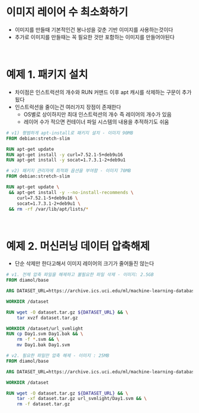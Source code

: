 # 이미지 레이어 수 최소화하기

- 이미지를 만들때 기본적인건 봉나성을 갖춘 기반 이미지를 사용하는것이다
- 추가로 이미지를 만들때는 꼭 필요한 것만 포함하는 이미지를 만들어야된다

<br>

# 예제 1. 패키지 설치

- 차이점은 인스트럭션의 개수와 RUN 커맨드 이후 apt 캐시를 삭제하는 구문이 추가됬다
- 인스트럭션을 줄이는건 여러가지 장점이 존재한다
  - OS별로 상이하지만 최대 인스트럭션의 개수 즉 레이어의 개수가 있음
  - 레이어 수가 적으면 컨테이너 파일 시스템의 내용을 추적하기도 쉬움

```Dockerfile
# v1) 평범하게 apt-install로 패키지 설치 - 이미지 90MB
FROM debian:stretch-slim

RUN apt-get update
RUN apt-get install -y curl=7.52.1-5+deb9u16
RUN apt-get install -y socat=1.7.3.1-2+deb9u1

# v2) 패키지 관리자에 최적화 옵션을 부여함 - 이미지 70MB
FROM debian:stretch-slim

RUN apt-get update \
 && apt-get install -y --no-install-recommends \
    curl=7.52.1-5+deb9u16 \
    socat=1.7.3.1-2+deb9u1 \
 && rm -rf /var/lib/apt/lists/*
```

<br>

# 예제 2. 머신러닝 데이터 압축해제

- 단순 삭제만 한다고해서 이미지 레이어의 크기가 줄어들진 않는다

```Dockerfile
# v1. 전체 압축 파일을 해제하고 불필요한 파일 삭제 - 이미지: 2.5GB
FROM diamol/base

ARG DATASET_URL=https://archive.ics.uci.edu/ml/machine-learning-databases/url/url_svmlight.tar.gz

WORKDIR /dataset

RUN wget -O dataset.tar.gz ${DATASET_URL} && \
    tar xvzf dataset.tar.gz

WORKDIR /dataset/url_svmlight
RUN cp Day1.svm Day1.bak && \
    rm -f *.svm && \
    mv Day1.bak Day1.svm

# v2. 필요한 파일만 압축 해제 - 이미지 : 25MB
FROM diamol/base

ARG DATASET_URL=https://archive.ics.uci.edu/ml/machine-learning-databases/url/url_svmlight.tar.gz

WORKDIR /dataset

RUN wget -O dataset.tar.gz ${DATASET_URL} && \
    tar -xf dataset.tar.gz url_svmlight/Day1.svm && \
    rm -f dataset.tar.gz
```

